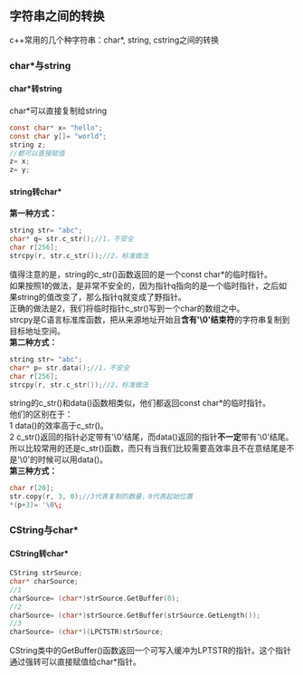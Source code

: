 ## 字符串之间的转换
c++常用的几个种字符串：char*, string, cstring之间的转换
### char*与string
#### char\*转string   
char\*可以直接复制给string  
```c
const char* x= "hello";   
const char y[]= "world";  
string z;    
//都可以直接赋值   
z= x;   
z= y;   
```   
#### string转char\*   
**第一种方式：**  
```c
string str= "abc";   
char* q= str.c_str();//1，不安全   
char r[256];       
strcpy(r, str.c_str());//2，标准做法    
```    
值得注意的是，string的c_str()函数返回的是一个const char\*的临时指针。  
如果按照1的做法，是非常不安全的，因为指针q指向的是一个临时指针，之后如果string的值改变了，那么指针q就变成了野指针。   
正确的做法是2，我们将临时指针c_str()写到一个char的数组之中。   
strcpy是C语言标准库函数，把从来源地址开始且**含有'\0'结束符**的字符串复制到目标地址空间。   
**第二种方式：**   
```c   
string str= "abc";    
char* p= str.data();//1，不安全   
char r[256];       
strcpy(r, str.c_str());//2，标准做法        
```   
string的c_str()和data()函数相类似，他们都返回const char\*的临时指针。  
他们的区别在于：   
1 data()的效率高于c_str()。   
2 c_str()返回的指针必定带有'\0'结尾，而data()返回的指针**不一定**带有'\0'结尾。   
所以比较常用的还是c_str()函数，而只有当我们比较需要高效率且不在意结尾是不是'\0'的时候可以用data()。   
**第三种方式：**   
```c   
char r[20];   
str.copy(r, 3, 0);//3代表复制的数量，0代表起始位置  
*(p+3)= '\0\;   
```   
### CString与char*   
#### CString转char*   
```c
CString strSource;   
char* charSource;   
//1   
charSource= (char*)strSource.GetBuffer(0);   
//2  
charSource= (char*)strSource.GetBuffer(strSource.GetLength());   
//3   
charSource= (char*)(LPCTSTR)strSource;   
```   
CString类中的GetBuffer()函数返回一个可写入缓冲为LPTSTR的指针。这个指针通过强转可以直接赋值给char\*指针。   
